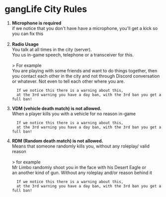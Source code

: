 # gangLife City Rules
<ol>
  <li>
      <strong>Microphone is required</strong><br>
      if we notice that you don't have have a microphone, you'll get a kick so you can fix this
      <br><br>
  </li>
  
  <li>
      <strong>Radio Usage</strong><br>      
      You talk at all times in the city (server).<br>
      You us in-game speech, telephone or a transceiver for this.
      <br><br>
      > For example<br>
      You are playing with some friends and want to do things together, 
      then you contact each other in the city and not through Discord 
      conversation or whatever.  Not even to tell each other where you are.
      <br>

      If we notice this there is a warning about this, 
      at the 3rd warning you have a day ban, with the 3rd ban you get a full ban!
  </li>
  
  <li>
      <strong>VDM (vehicle death match) is not allowed.</strong><br>
      When a player kills you with a vehicle for no reason in-game<br>
      
      If we notice this there is a warning about this, 
      at the 3rd warning you have a day ban, with the 3rd ban you get a full ban!
  </li>

  <li>
      <strong>RDM (Random death match) is not allowed.</strong><br>
      Means that someone randomly kills you, without any roleplay/ valid reason
      <br><br>
      > for example<br>
      Mr Limbo randomly shoot you in the face with his Desert Eagle or<br>
      an another kind of gun. Without any roleplay and/or reason behind it

      If we notice this there is a warning about this, 
      at the 3rd warning you have a day ban, with the 3rd ban you get a full ban!
  </li>
</ol>
